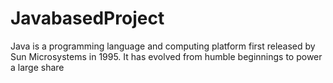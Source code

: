 # JavabasedProject
Java is a programming language and computing platform first released by Sun Microsystems in 1995. It has evolved from humble beginnings to power a large share
